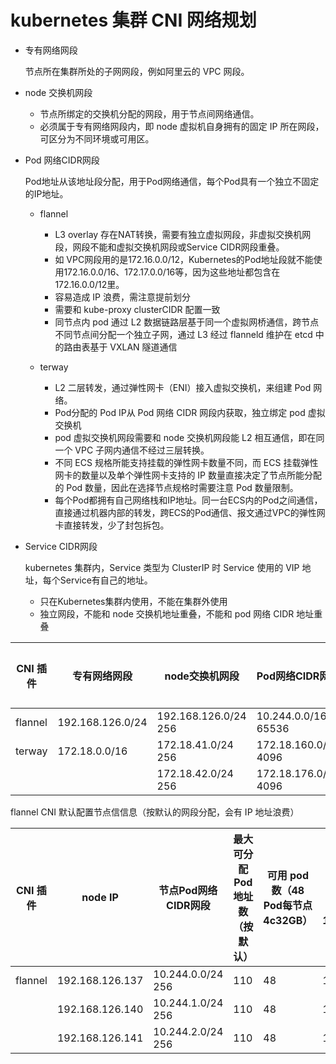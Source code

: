 # kubernetes 集群 CNI 网络规划


- 专有网络网段 

  节点所在集群所处的子网网段，例如阿里云的 VPC 网段。

- node 交换机网段

  - 节点所绑定的交换机分配的网段，用于节点间网络通信。
  - 必须属于专有网络网段内，即 node 虚拟机自身拥有的固定 IP 所在网段，可区分为不同环境或可用区。

- Pod 网络CIDR网段

  Pod地址从该地址段分配，用于Pod网络通信，每个Pod具有一个独立不固定的IP地址。
  
  - flannel
    - L3 overlay 存在NAT转换，需要有独立虚拟网段，非虚拟交换机网段，网段不能和虚拟交换机网段或Service CIDR网段重叠。
    - 如 VPC网段用的是172.16.0.0/12，Kubernetes的Pod地址段就不能使用172.16.0.0/16、172.17.0.0/16等，因为这些地址都包含在172.16.0.0/12里。
    - 容易造成 IP 浪费，需注意提前划分
    - 需要和 kube-proxy clusterCIDR 配置一致
    - 同节点内 pod 通过 L2 数据链路层基于同一个虚拟网桥通信，跨节点不同节点间分配一个独立子网，通过 L3 经过 flanneld 维护在 etcd 中的路由表基于 VXLAN 隧道通信
  
  - terway
    - L2 二层转发，通过弹性网卡（ENI）接入虚拟交换机，来组建 Pod 网络。
    - Pod分配的 Pod IP从 Pod 网络 CIDR 网段内获取，独立绑定 pod 虚拟交换机
    - pod 虚拟交换机网段需要和 node 交换机网段能 L2 相互通信，即在同一个 VPC 子网内通信不经过三层转换。
    - 不同 ECS 规格所能支持挂载的弹性网卡数量不同，而 ECS 挂载弹性网卡的数量以及单个弹性网卡支持的 IP 数量直接决定了节点所能分配的 Pod 数量，因此在选择节点规格时需要注意 Pod 数量限制。
    - 每个Pod都拥有自己网络栈和IP地址。同一台ECS内的Pod之间通信，直接通过机器内部的转发，跨ECS的Pod通信、报文通过VPC的弹性网卡直接转发，少了封包拆包。
    
  
- Service CIDR网段
  
  kubernetes 集群内，Service 类型为 ClusterIP 时 Service 使用的 VIP 地址，每个Service有自己的地址。
  
  - 只在Kubernetes集群内使用，不能在集群外使用
  - 独立网段，不能和 node 交换机地址重叠，不能和 pod 网络 CIDR 地址重叠



| CNI 插件 | 专有网络网段         | node交换机网段         | Pod网络CIDR网段        | Service CIDR网段     | 最大可分配Pod地址数 | 可用节点数（48 Pod每节点 4c32GB） | 可用节点数（143 Pod每节点 16c128GB）  | 微服务数量 |
|---------|--------------------|----------------------|-----------------------|---------------------|------------------|-------------------------------|-----------------------------------|-----------|
| flannel | 192.168.126.0/24   | 192.168.126.0/24 256 | 10.244.0.0/16  65536  | 10.96.0.0/12   209w | 65536            |   1365                        | 512                               |  209w     |
| terway  | 172.18.0.0/16      | 172.18.41.0/24   256 | 172.18.160.0/20  4096 | 172.23.0.0/20  4096 | 4096             |   85                          | 28                                |  4096     |
|         |                    | 172.18.42.0/24   256 | 172.18.176.0/20  4096 |                     | 4096             |   85                          | 28                                |           |


flannel CNI 默认配置节点信信息（按默认的网段分配，会有 IP 地址浪费）

| CNI 插件 | node IP            | 节点Pod网络CIDR网段     | 最大可分配Pod地址数（按默认） | 可用 pod 数（48 Pod每节点 4c32GB） | 可用 pod 数（143 Pod每节点 16c128GB）  |
|---------|--------------------|-----------------------|--------------------------|---------------------------------|-------------------------------------|
| flannel | 192.168.126.137    | 10.244.0.0/24   256   | 110                      | 48                              |   143                               |
|         | 192.168.126.140    | 10.244.1.0/24   256   | 110                      | 48                              |   143                               |
|         | 192.168.126.141    | 10.244.2.0/24   256   | 110                      | 48                              |   143                               |

